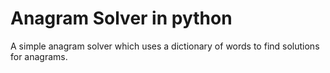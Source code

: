 # Anagram Solver in python

A simple anagram solver which uses a dictionary of words to find solutions for anagrams.


